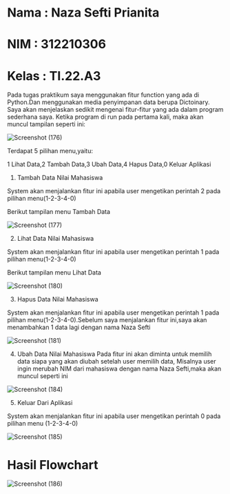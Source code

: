 # Nama : Naza Sefti Prianita

# NIM : 312210306

# Kelas : TI.22.A3

Pada tugas praktikum saya menggunakan fitur function yang ada di Python.Dan menggunakan media penyimpanan data berupa Dictoinary. Saya akan menjelaskan sedikit mengenai fitur-fitur yang ada dalam program sederhana saya. Ketika program di run pada pertama kali, maka akan muncul tampilan seperti ini:

![Screenshot (176)](https://user-images.githubusercontent.com/115772516/205497483-b52a8712-b354-4a60-b50f-968e0342871e.png)

Terdapat 5 pilihan menu,yaitu:

1 Lihat Data,2 Tambah Data,3 Ubah Data,4 Hapus Data,0 Keluar Aplikasi

1. Tambah Data Nilai Mahasiswa

System akan menjalankan fitur ini apabila user mengetikan perintah 2 pada pilihan menu(1-2-3-4-0)

Berikut tampilan menu Tambah Data

![Screenshot (177)](https://user-images.githubusercontent.com/115772516/205497824-85cd7c38-3a7d-417b-9b0c-8054aa359c83.png)

2. Lihat Data Nilai Mahasiswa

System akan menjalankan fitur ini apabila user mengetikan perintah 1 pada pilihan menu(1-2-3-4-0)

Berikut tampilan menu Lihat Data

![Screenshot (180)](https://user-images.githubusercontent.com/115772516/205498253-6f1e3145-3943-4b42-b7d2-9a81fe473b71.png)

3. Hapus Data Nilai Mahasiswa

System akan menjalankan fitur ini apabila user mengetikan perintah 1 pada pilihan menu(1-2-3-4-0).Sebelum saya menjalankan fitur ini,saya akan menambahkan 1 data lagi dengan nama Naza Sefti 

![Screenshot (181)](https://user-images.githubusercontent.com/115772516/205498464-a75a5736-10e7-489d-9a9f-1d6c16da2de2.png)

4. Ubah Data Nilai Mahasiswa
Pada fitur ini akan diminta untuk memilih data siapa yang akan diubah setelah user memilih data, Misalnya user ingin merubah NIM dari mahasiswa dengan nama Naza Sefti,maka akan muncul seperti ini

![Screenshot (184)](https://user-images.githubusercontent.com/115772516/205498957-670d5e25-5ec7-4fb1-aabe-d5b35a39ad02.png)

5. Keluar Dari Aplikasi

System akan menjalankan fitur ini apabila user mengetikan perintah 0 pada pilihan menu (1-2-3-4-0)

![Screenshot (185)](https://user-images.githubusercontent.com/115772516/205499080-31083c7a-0f84-4c6a-b476-5b0614bcc1ae.png)

# Hasil Flowchart

![Screenshot (186)](https://user-images.githubusercontent.com/115772516/205499190-9b4ef93a-913c-44ee-9585-8cbc665ba0b8.png)
